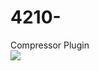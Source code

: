 # 4210-

Compressor Plugin <br>
<image src="https://github.com/Kirby01/4210-/blob/4a4e44a181a41d242755ef52b8a4f5ec5377703a/4210.jpg">
